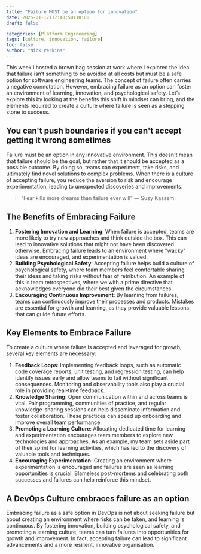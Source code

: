 ```yaml
---
title: "Failure MUST be an option for innovation"
date: 2025-01-17T17:48:50+10:00
draft: false

categories: [Platform Engineering]
tags: [culture, innovation, failure]
toc: false
author: "Nick Perkins"
---
```

This week I hosted a brown bag session at work where I explored the idea that failure isn’t something to be avoided at all costs but must be a safe option for software engineering teams. The concept of failure often carries a negative connotation. However, embracing failure as an option can foster an environment of learning, innovation, and psychological safety. Let’s explore this by looking at the benefits this shift in mindset can bring, and the elements required to create a culture where failure is seen as a stepping stone to success.

## You can't push boundaries if you can't accept getting it wrong sometimes

Failure must be an option in any innovative environment. This doesn't mean that failure should be the goal, but rather that it should be accepted as a possible outcome. By doing so, teams can experiment, take risks, and ultimately find novel solutions to complex problems. When there is a culture of accepting failure, you reduce the aversion to risk and encourage experimentation, leading to unexpected discoveries and improvements.

> “Fear kills more dreams than failure ever will” — Suzy Kassem.

## The Benefits of Embracing Failure

1. **Fostering Innovation and Learning**: When failure is accepted, teams are more likely to try new approaches and think outside the box. This can lead to innovative solutions that might not have been discovered otherwise. Embracing failure leads to an environment where "wacky" ideas are encouraged, and experimentation is valued.
2. **Building Psychological Safety**: Accepting failure helps build a culture of psychological safety, where team members feel comfortable sharing their ideas and taking risks without fear of retribution. An example of this is team retrospectives, where we with a prime directive that acknowledges everyone did their best given the circumstances.
3. **Encouraging Continuous Improvement**: By learning from failures, teams can continuously improve their processes and products. Mistakes are essential for growth and learning, as they provide valuable lessons that can guide future efforts.

## Key Elements to Embrace Failure

To create a culture where failure is accepted and leveraged for growth, several key elements are necessary:
1. **Feedback Loops**: Implementing feedback loops, such as automatic code coverage reports, unit testing, and regression testing, can help identify issues early and allow teams to fail without significant consequences. Monitoring and observability tools also play a crucial role in providing real-time feedback.
2. **Knowledge Sharing**: Open communication within and across teams is vital. Pair programming, communities of practice, and regular knowledge-sharing sessions can help disseminate information and foster collaboration. These practices can speed up onboarding and improve overall team performance.
3. **Promoting a Learning Culture**: Allocating dedicated time for learning and experimentation encourages team members to explore new technologies and approaches. As an example, my team sets aside part of their sprint for learning activities, which has led to the discovery of valuable tools and techniques.
4. **Encouraging Experimentation**: Creating an environment where experimentation is encouraged and failures are seen as learning opportunities is crucial. Blameless post-mortems and celebrating both successes and failures can help reinforce this mindset.

## A DevOps Culture embraces failure as an option

Embracing failure as a safe option in DevOps is not about seeking failure but about creating an environment where risks can be taken, and learning is continuous. By fostering innovation, building psychological safety, and promoting a learning culture, teams can turn failures into opportunities for growth and improvement. In fact, accepting failure can lead to significant advancements and a more resilient, innovative organisation.
